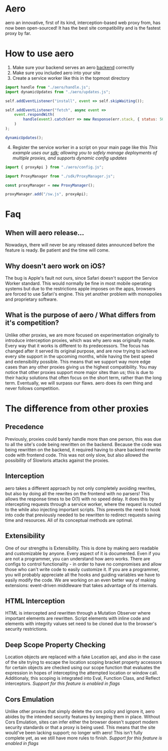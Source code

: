 # Aero

aero an innovative, first of its kind, interception-based web proxy from, has now been open-sourced! It has the best site compatibility and is the fastest proxy by far.

# How to use aero

1. Make sure your backend serves an aero [backend](https://github.com/aero-backends) correctly
2. Make sure you included aero into your site
3. Create a service worker like this in the topmost directory

```js
import handle from "./aero/handle.js";
import dynamicUpdates from "./aero/updates.js";

self.addEventListener("install", event => self.skipWaiting());

self.addEventListener("fetch", async event =>
	event.respondWith(
		handle(event).catch(err => new Response(err.stack, { status: 500 }))
	)
);

dynamicUpdates();
```

4. Register the service worker in a script on your main page like this
   _This example uses our [sdk](https://github.com/ProxyHaven/sdk); allowing you to safely manage deployments of multiple proxies, and supports dynamic config updates_

```js
import { proxyApi } from "./aero/config.js";

import ProxyManager from "./sdk/ProxyManager.js";

const proxyManager = new ProxyManager();

proxyManager.add("/sw.js", proxyApi);
```

# Faq

## When will aero release...

Nowadays, there will never be any released dates announced before the feature is ready. Be patient and the time will come.

## Why doesn't aero work on iOS?

The bug is Apple's fault not ours, since Safari doesn't support the Service Worker standard. This would normally be fine in most mobile operating systems but due to the restrictions apple imposes on the apps, browsers are forced to use Safari's engine. This yet another problem with monopolies and proprietary software.

## What is the purpose of aero / What differs from it's competition?

Unlike other proxies, we are more focused on experimentation originally to introduce interception proxies, which was why aero was originally made. Every way that it works is different to its predecessors. The focus has changed after it served its original purpose, and are now trying to achieve every site support in the upcoming months, while having the best speed and extensibility possible. This means that we support way more edge cases than any other proxies giving us the highest compatibility. You may notice that other proxies support more major sites than us; this is due to their hacky solutions that often focus on the short term, rather than the long term. Eventually, we will surpass our flaws. aero does its own thing and never follows competition.

# The difference from other proxies

## Precedence

Previously, proxies could barely handle more than one person, this was due to all the site's code being rewritten on the backend. Because the code was being rewritten on the backend, it required having to share backend rewrite code with frontend code. This was not only slow, but also allowed the possibility of Slowloris attacks against the proxies.

## Interception

aero takes a different approach by not only completely avoiding rewrites, but also by doing all the rewrites on the frontend with no parsers! This allows the response times to be O(1) with no speed delay. It does this by intercepting requests through a service worker, where the request is routed to the while also injecting important scripts. This prevents the need to hook into code that previously needed to be rewritten to redirect requests saving time and resources. All of its conceptual methods are optimal.

## Extensibility

One of our strengths is Extensibility. This is done by making aero readable and customizable by anyone. Every aspect of it is documented. Even if you are not a programmer, you can understand how aero works. There are configs to control functionality - in order to have no compromises and allow those who can't write code to easily customize it. If you are a programmer, you will probably appreciate all the hooks and guiding variables we have to easily modify the code. We are working on an even better way of making extensions: event-driven middleware that takes advantage of its internals.

## HTML Interception

HTML is intercepted and rewritten through a Mutation Observer where important elements are rewritten. Script elements with inline code and elements with integrity values set need to be cloned due to the browser's security restrictions.

## Deep Scope Property Checking

Location objects are replaced with a fake Location api, and also in the case of the site trying to escape the location scoping bracket property accessors for certain objects are checked using our scope function that evaluates the expression in hopes of intercepting the attempted location or window call. Additionaly, this scoping is integrated into Eval, Function Class, and Reflect interceptors. _Support for this feature is enabled in flags_

## Cors Emulation

Unlike other proxies that simply delete the cors policy and ignore it, aero abides by the intended security features by keeping them in place. Without Cors Emulation, sites can infer either the browser doesn't support modern security standards or that a proxy is being used. This means that the site would've been lacking support; no longer with aero! This isn't fully complete yet, as we still have more rules to finish. _Support for this feature is enabled in flags_
